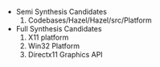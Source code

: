 * Semi Synthesis Candidates
    1. Codebases/Hazel/Hazel/src/Platform
* Full Synthesis Candidates
    1. X11 platform
    2. Win32 Platform
    3. Directx11 Graphics API
